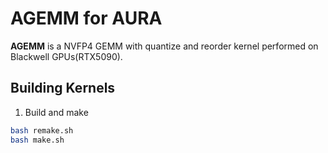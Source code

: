 # AGEMM for AURA

**AGEMM** is a NVFP4 GEMM with quantize and reorder kernel performed on Blackwell GPUs(RTX5090).

## Building Kernels

1. Build and make
```bash
bash remake.sh
bash make.sh
```
